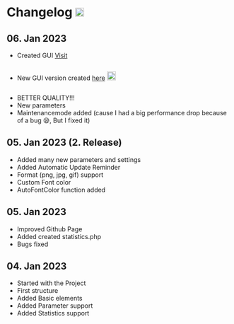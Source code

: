 # Changelog <img src="https://test.jm26.net/api/badge?g&label=Change&message=Log&color=0062cc&format=png&scale=20&autofontcolor=true&resizeoutput=false" height="20px" alt="Change Log">

## 06. Jan 2023

- Created GUI [Visit](https://jmcrafter26.github.io/php-badges/generate)
<div style="display: inline-block;">

- New GUI version created [here](https://test.jm26.net/badge-generator/)   <img src="https://test.jm26.net/api/badge?g&label=It's%20super&message=simple!&color=61fffc&format=png&scale=20&resizeoutput=false" height="20px" alt="It's super simple!">

</div>

- BETTER QUALITY!!!
- New parameters
- Maintenancemode added (cause I had a big performance drop because of a bug 😪, But I fixed it)


## 05. Jan 2023 (2. Release)

- Added many new parameters and settings
- Added Automatic Update Reminder
- Format (png, jpg, gif) support
- Custom Font color
- AutoFontColor function added

## 05. Jan 2023

- Improved Github Page
- Added created statistics.php
- Bugs fixed


## 04. Jan 2023

- Started with the Project
- First structure
- Added Basic elements
- Added Parameter support
- Added Statistics support



